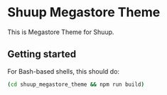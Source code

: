 Shuup Megastore Theme
=====================

This is Megastore Theme for Shuup.

Getting started
---------------

For Bash-based shells, this should do:

```bash
(cd shuup_megastore_theme && npm run build)
```
